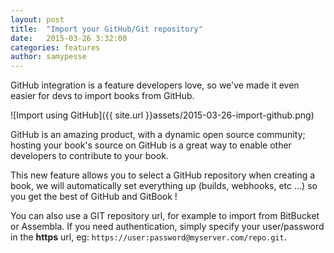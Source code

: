 ```yaml
---
layout: post
title:  "Import your GitHub/Git repository"
date:   2015-03-26 3:32:00
categories: features
author: samypesse
---
```


GitHub integration is a feature developers love, so we've made it even easier for devs to import books from GitHub.

<!-- more -->

![Import using GitHub]({{ site.url }}assets/2015-03-26-import-github.png)

GitHub is an amazing product, with a dynamic open source community; hosting your book's source on GitHub is a great way to enable other developers to contribute to your book.

This new feature allows you to select a GitHub repository when creating a book, we will automatically set everything up (builds, webhooks, etc ...) so you get the best of GitHub and GitBook !

You can also use a GIT repository url, for example to import from BitBucket or Assembla. If you need authentication, simply specify your user/password in the **https** url, eg: `https://user:password@myserver.com/repo.git`.
